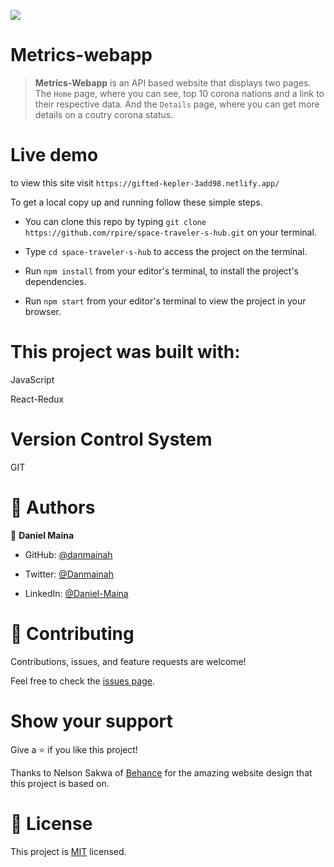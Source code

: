 ![](https://img.shields.io/badge/Microverse-blueviolet)

# Metrics-webapp

> **Metrics-Webapp** is an API based website that displays two  pages. The `Home` page, where you can see, top 10 corona nations and a link to their respective data. And the `Details` page, where you can get more details on a coutry corona status.

# Live demo
 to view this site visit `https://gifted-kepler-3add98.netlify.app/` 

 
To get a local copy up and running follow these simple steps.

- You can clone this repo by typing `git clone https://github.com/rpire/space-traveler-s-hub.git` on your terminal.

- Type `cd space-traveler-s-hub` to access the project on the terminal.
  
- Run `npm install` from your editor's terminal, to install the project's dependencies.

- Run `npm start` from your editor's terminal to view the project in your browser.

# This project was built with:

JavaScript

React-Redux

# Version Control System

GIT

# 👤 Authors

👤 **Daniel Maina**

- GitHub: [@danmainah](https://github.com/danmainah)

- Twitter: [@Danmainah](https://twitter.com/dan_mainah)

- LinkedIn: [@Daniel-Maina](www.linkedin.com/in/daniel-maina-315a38191)
# 🤝 Contributing

Contributions, issues, and feature requests are welcome!

Feel free to check the [issues page](/issues).

# Show your support

Give a ⭐️ if you like this project!

Thanks to Nelson Sakwa of [Behance](https://www.behance.net/gallery/31579789/Ballhead-App-%28Free-PSDs%29) for the amazing website design that this project is based on.

# 📝 License

This project is [MIT](LICENSE) licensed.
